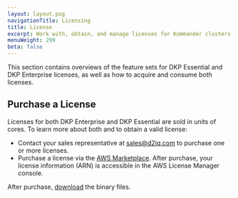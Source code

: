 ```yaml
---
layout: layout.pug
navigationTitle: Licensing
title: License
excerpt: Work with, obtain, and manage licenses for Kommander clusters
menuWeight: 299
beta: false
---
```


This section contains overviews of the feature sets for DKP Essential and DKP Enterprise licenses, as well as how to acquire and consume both licenses.

## Purchase a License

Licenses for both DKP Enterprise and DKP Essential are sold in units of cores. To learn more about both and to obtain a valid license:

- Contact your sales representative at <sales@d2iq.com> to purchase one or more licenses.
- Purchase a license via the [AWS Marketplace](https://aws.amazon.com/marketplace/). After purchase, your license information (ARN) is accessible in the AWS License Manager console.

After purchase, [download](../download/) the binary files.
